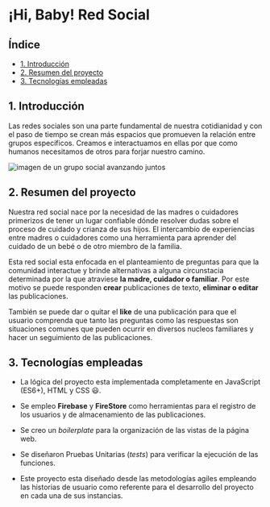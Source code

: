 # ¡Hi, Baby! Red Social 

## Índice

* [1. Introducción](#1-introducción)
* [2. Resumen del proyecto](#2-resumen-del-proyecto)
* [3. Tecnologías empleadas](#3-tecnologías-empleadas)


## 1. Introducción 

Las redes sociales son  una parte fundamental de nuestra cotidianidad y 
con el paso de tiempo se crean más espacios que promueven la relación entre
grupos especificos. Creamos e interactuamos en ellas por que como humanos 
necesitamos de otros para forjar nuestro camino. 

![imagen de un grupo social avanzando juntos]('../scr/img/familia.jpg)


## 2. Resumen del proyecto

Nuestra red social nace por la necesidad de las madres o cuidadores primerizos 
de tener un lugar confiable dónde resolver dudas sobre el proceso de cuidado 
y crianza de sus hijos. 
El intercambio de experiencias entre madres o cuidadores como una herramienta 
para aprender del cuidado de un bebé o de otro miembro de la familia. 

Esta red social esta enfocada en el planteamiento de  preguntas para que la 
comunidad interactue y brinde alternativas a alguna circunstacia determinada por 
la que atraviese **la madre, cuidador o familiar**. Por este motivo se puede 
responden **crear** publicaciones de texto, **eliminar o editar** las publicaciones. 

También se puede dar o quitar el **like** de una publicación para que el usuario 
comprenda que tanto las preguntas como las respuestas son situaciones comunes que 
pueden ocurrir en diversos nucleos familiares y hacer un seguimiento de las 
publicaciones. 

## 3. Tecnologías empleadas 


* La lógica del proyecto esta implementada completamente en JavaScript
  (ES6+), HTML y CSS :smiley:. 

* Se empleo **Firebase** y **FireStore** como herramientas para el registro 
  de los usuarios y de  almacenamiento de las publicaciones. 

* Se creo un _boilerplate_ para la organización de las vistas de la página web.

* Se diseñaron Pruebas Unitarias (_tests_) para verificar la ejecución de las
  funciones. 

* Este proyecto esta diseñado desde las metodologías agiles empleando 
  las historias de usuario como referente para el desarrollo del proyecto en 
  cada una de sus instancias. 


